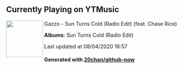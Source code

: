 ## Currently Playing on YTMusic

[<img align="left" width="100" src="https://lh3.googleusercontent.com/pZ3nf_uVVydRTySVvPik5euXg1GsZvwPJseKVLZJhmfsJA_3Z1c04Mmp5KUtQIBut9hUP1TSTECXyElA">](https://music.youtube.com/channel/UC01xW-IhmfD-c3Nsvkh-kMQ)

Gazzo - Sun Turns Cold (Radio Edit) (feat. Chase Rice)

**Albums**: Sun Turns Cold (Radio Edit)

Last updated at 08/04/2020 16:57

#### Generated with [20chan/github-now](https://github.com/20chan/github-now)


<!--
**20chan/20chan** is a ✨ _special_ ✨ repository because its `README.md` (this file) appears on your GitHub profile.

Here are some ideas to get you started:

- 🔭 I’m currently working on ...
- 🌱 I’m currently learning ...
- 👯 I’m looking to collaborate on ...
- 🤔 I’m looking for help with ...
- 💬 Ask me about ...
- 📫 How to reach me: ...
- 😄 Pronouns: ...
- ⚡ Fun fact: ...
-->
